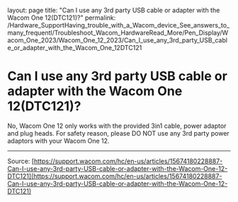 layout: page
title: "Can I use any 3rd party USB cable or adapter with the Wacom One 12(DTC121)?"
permalink: /Hardware_SupportHaving_trouble_with_a_Wacom_device_See_answers_to_many_frequentl/Troubleshoot_Wacom_HardwareRead_More/Pen_Display/Wacom_One_2023/Wacom_One_12_2023/Can_I_use_any_3rd_party_USB_cable_or_adapter_with_the_Wacom_One_12DTC121

# Can I use any 3rd party USB cable or adapter with the Wacom One 12(DTC121)?

No, Wacom One 12 only works with the provided 3in1 cable, power adaptor and plug heads. For safety reason, please DO NOT use any 3rd party power adaptors with your Wacom One 12.

---
Source: [https://support.wacom.com/hc/en-us/articles/15674180228887-Can-I-use-any-3rd-party-USB-cable-or-adapter-with-the-Wacom-One-12-DTC121](https://support.wacom.com/hc/en-us/articles/15674180228887-Can-I-use-any-3rd-party-USB-cable-or-adapter-with-the-Wacom-One-12-DTC121)
